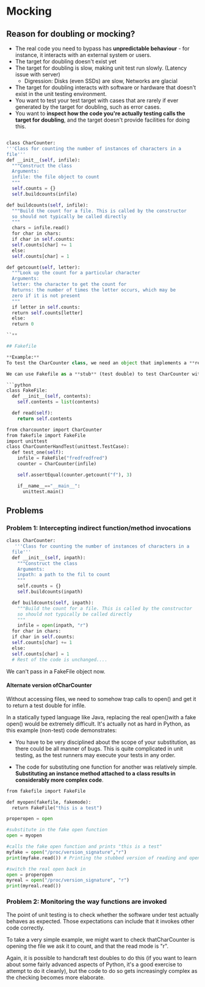 # Mocking

## Reason for doubling or mocking?

* The real code you need to bypass has **unpredictable behaviour** - for instance, it interacts with an external system or users.
* The target for doubling doesn't exist yet
* The target for doubling is slow, making unit test run slowly. (Latency issue with server)
    * Digression: Disks (even SSDs) are slow, Networks are glacial
* The target for doubling interacts with software or hardware that doesn't exist in the unit testing environment.
* You want to test your test target with cases that are rarely if ever generated by the target for doubling, such as error cases.
* You want to **inspect how the code you're actually testing calls the target for doubling**, and the target doesn't provide facilities for doing this.

```python

class​ CharCounter:
​'''Class for counting the number of instances of characters in a
file'''
​def​ ​__init__​(self, infile):
  ​"""Construct the class
  Arguments:
  infile: the file object to count
  """
  self.counts = ​{}
  self.buildcounts(infile)

​def​ ​buildcounts​(self, infile):
  ​"""Build the count for a file. This is called by the constructor
  so should not typically be called directly
  """
  chars = infile.read()
  ​for​ char ​in​ chars:
  ​if​ char ​in​ self.counts:
  self.counts[char] += ​1
  ​else​:
  self.counts[char] = ​1

​def​ ​getcount​(self, letter):
  ​"""Look up the count for a particular character
  Arguments:
  letter: the character to get the count for
  Returns: the number of times the letter occurs, which may be
  zero if it is not present
  """
  ​if​ letter ​in​ self.counts:
  ​return​ self.counts[letter]
  ​else​:
  ​return​ 0

``**

## Fakefile

**Example:**
To test the ​CharCounter​ class, we need an object that implements a **read method** that **returns a list (or other iterable) of single-character strings**.

We can use Fakefile as a **stub** (test double) to test CharCounter without actually accessing files:

```python
class​ ​FakeFile​:
  ​def​ ​__init__​(self, contents):
    self.contents = list(contents)

  ​def​ ​read​(self):
    return self.contents
```

```python
from​ charcounter ​import​ CharCounter
from​ fakefile ​import​ FakeFile
import​ unittest
class​ ​CharCounterHandTest​(unittest.TestCase):
  ​def​ ​test_one​(self):
    infile = FakeFile(​"fredfredfred"​)
    counter = CharCounter(infile)

    self.assertEqual(counter.getcount(​"f"​),​ 3​)

    if​__name__==​"__main__"​:
      unittest.main()
```

## Problems

### Problem 1: Intercepting indirect function/method invocations

```python
class​ CharCounter:
  ​ '''Class for counting the number of instances of characters in a
  file'''
  ​def​ ​__init__​(self, inpath):
    ​"""Construct the class
    Arguments:
    inpath: a path to the fil to count
    """
    ​self.counts = ​{}
    self.buildcounts(inpath)

  ​def​ ​buildcounts​(self, inpath):
    """Build the count for a file. This is called by the constructor
    so should not typically be called directly
    """
    infile = open(inpath, ​"r"​)
  ​for​ char ​in​ chars:
  ​if​ char ​in​ self.counts:
  self.counts[char] += ​1
  ​else​:
  self.counts[char] = ​1
  # Rest of the code is unchanged....

```

We can't pass in a ​FakeFile​ object now. 

#### Alternate version of ​CharCounter

Without accessing files, we need to somehow trap calls to ​open()​ and get it to return a test double for ​infile​.

In a statically typed language like Java, replacing the real ​open()​ with a fake ​open()​ would be extremely difficult. It's actually not as hard in Python, as this example (non-test) code demonstrates:

* You have to be very disciplined about the scope of your substitution, as there could be all manner of bugs. This is quite complicated in unit testing, as the test runners may execute your tests in ​any​ order. 

* The code for substituting one function for another was relatively simple. **Substituting an instance method attached to a class results in considerably more complex code**.


```python
from​ fakefile ​import​ FakeFile

def​ ​myopen​(fakefile, fakemode):
  ​return​ FakeFile(​"this is a test"​)

properopen = open

#substitute in the fake open function
open = myopen

#calls the fake open function and prints "this is a test"
myfake = open(​"/proc/version_signature"​,​"r"​)
print(myfake.read()) # Printing the stubbed version of reading and opening a file. It should print This is a test

#switch the real open back in
open = properopen
myreal = open(​"/proc/version_signature"​, "r")
print(myreal.read())


```

### Problem 2: Monitoring the way functions are invoked

The point of unit testing is to check whether the software under test actually behaves as expected. Those expectations can include that it invokes other code correctly.

To take a very simple example, we might want to check that ​CharCounter​ is opening the file we ask it to count, and that the read mode is "r".

Again, it is ​possible​ to handcraft test doubles to do this (if you want to learn about some fairly advanced aspects of Python, it's a good exercise to attempt to do it cleanly), but the code to do so gets increasingly complex as the checking becomes more elaborate.

